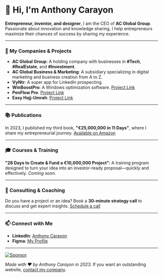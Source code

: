 # 👋 Hi, I'm Anthony Carayon

**Entrepreneur, inventor, and designer**, I am the CEO of **AC Global Group**. Passionate about innovation and knowledge sharing, I help entrepreneurs maximize their chances of success by sharing my experience.

---

### 🏢 **My Companies & Projects**

- **AC Global Group**: A holding company with businesses in **#Tech**, **#RealEstate**, and **#Investment**.
- **AC Global Business & Marketing**: A subsidiary specializing in digital marketing and business creation from A to Z.
- **VyNtr**: A super app for LinkedIn prospecting.
- **WinBoostPro**: A Windows optimization software. [Project Link](https://winboostpro.com/)
- **PenFlow Pro**: [Project Link](https://penflowpro.com)
- **Easy Hajj-Umrah**: [Project Link](#)

---

### 📚 **Publications**

In 2023, I published my third book, **"€25,000,000 in 11 Days"**, where I share my entrepreneurial journey. [Available on Amazon](https://www.amazon.fr/dp/B0CGGKBKN9)

---

### 🎓 **Courses & Training**

**"28 Days to Create & Fund a €10,000,000 Project"**: A training program designed to turn your idea into an investor-ready proposal—quickly and effectively. *Coming soon.*

---

### 💼 **Consulting & Coaching**

Do you have a project or an idea? Book a **30-minute strategy call** to discuss and get expert insights. [Schedule a call](https://calendly.com/bettercallantho/30min?month=2025-02)

---

### 📫 **Connect with Me**

- **LinkedIn**: [Anthony Carayon](https://www.linkedin.com/in/anthony-carayon/)
- **Figma**: [My Profile](https://figma.com)

---

[![Sponsor](https://img.shields.io/badge/Sponsor-Me-%23ea4aaa?style=for-the-badge&logo=github)](https://github.com/sponsors/antho8101)

*Made with ❤️ by Anthony Carayon in 2023.* If you want an outstanding website, [contact my company](https://acglobalbusiness.com).
